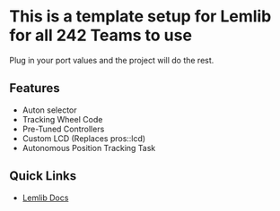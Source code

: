 # This is a template setup for Lemlib for all 242 Teams to use
Plug in your port values and the project will do the rest.

## Features
- Auton selector
- Tracking Wheel Code
- Pre-Tuned Controllers
- Custom LCD (Replaces pros::lcd)
- Autonomous Position Tracking Task

## Quick Links
- [Lemlib Docs](https://lemlib.readthedocs.io/en/stable/tutorials/1_getting_started.html)